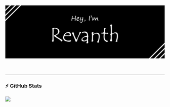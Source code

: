 ### ![Hey I'm Revanth.👋](https://github.com/Revnth/Revnth/blob/main/banner2.png)

<!--

**Revnth/Revnth** is a ✨ _special_ ✨ repository because its `README.md` (this file) appears on your GitHub profile.

Here are some ideas to get you started:

- 🔭 I’m currently working on ...
- 🌱 I’m currently learning ...
- 👯 I’m looking to collaborate on ...
- 🤔 I’m looking for help with ...
- 💬 Ask me about ...
- 📫 How to reach me: ...
- 😄 Pronouns: ...
- ⚡ Fun fact: ...
-->

<br />

---
 ### :zap: GitHub Stats
 
  <img align="center" src="https://github-readme-stats.vercel.app/api?username=Revnth&show_icons=true&theme=dark" />

